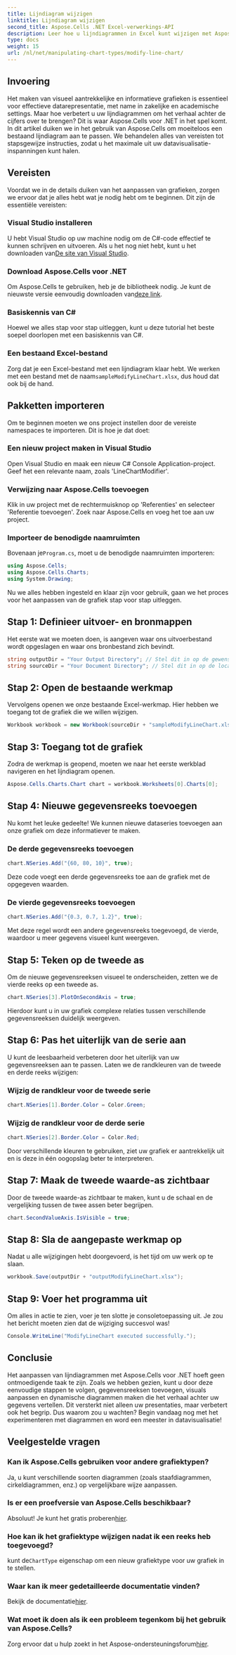 ```yaml
---
title: Lijndiagram wijzigen
linktitle: Lijndiagram wijzigen
second_title: Aspose.Cells .NET Excel-verwerkings-API
description: Leer hoe u lijndiagrammen in Excel kunt wijzigen met Aspose.Cells voor .NET met deze gedetailleerde, stapsgewijze handleiding.
type: docs
weight: 15
url: /nl/net/manipulating-chart-types/modify-line-chart/
---
```

## Invoering

Het maken van visueel aantrekkelijke en informatieve grafieken is essentieel voor effectieve datarepresentatie, met name in zakelijke en academische settings. Maar hoe verbetert u uw lijndiagrammen om het verhaal achter de cijfers over te brengen? Dit is waar Aspose.Cells voor .NET in het spel komt. In dit artikel duiken we in het gebruik van Aspose.Cells om moeiteloos een bestaand lijndiagram aan te passen. We behandelen alles van vereisten tot stapsgewijze instructies, zodat u het maximale uit uw datavisualisatie-inspanningen kunt halen. 

## Vereisten 

Voordat we in de details duiken van het aanpassen van grafieken, zorgen we ervoor dat je alles hebt wat je nodig hebt om te beginnen. Dit zijn de essentiële vereisten:

### Visual Studio installeren
 U hebt Visual Studio op uw machine nodig om de C#-code effectief te kunnen schrijven en uitvoeren. Als u het nog niet hebt, kunt u het downloaden van[De site van Visual Studio](https://visualstudio.microsoft.com/).

### Download Aspose.Cells voor .NET
 Om Aspose.Cells te gebruiken, heb je de bibliotheek nodig. Je kunt de nieuwste versie eenvoudig downloaden van[deze link](https://releases.aspose.com/cells/net/).

### Basiskennis van C#
Hoewel we alles stap voor stap uitleggen, kunt u deze tutorial het beste soepel doorlopen met een basiskennis van C#.

### Een bestaand Excel-bestand
 Zorg dat je een Excel-bestand met een lijndiagram klaar hebt. We werken met een bestand met de naam`sampleModifyLineChart.xlsx`, dus houd dat ook bij de hand. 

## Pakketten importeren

Om te beginnen moeten we ons project instellen door de vereiste namespaces te importeren. Dit is hoe je dat doet:

### Een nieuw project maken in Visual Studio
Open Visual Studio en maak een nieuw C# Console Application-project. Geef het een relevante naam, zoals 'LineChartModifier'.

### Verwijzing naar Aspose.Cells toevoegen
Klik in uw project met de rechtermuisknop op 'Referenties' en selecteer 'Referentie toevoegen'. Zoek naar Aspose.Cells en voeg het toe aan uw project.

### Importeer de benodigde naamruimten
 Bovenaan je`Program.cs`, moet u de benodigde naamruimten importeren:

```csharp
using Aspose.Cells;
using Aspose.Cells.Charts;
using System.Drawing;
```

Nu we alles hebben ingesteld en klaar zijn voor gebruik, gaan we het proces voor het aanpassen van de grafiek stap voor stap uitleggen.

## Stap 1: Definieer uitvoer- en bronmappen

Het eerste wat we moeten doen, is aangeven waar ons uitvoerbestand wordt opgeslagen en waar ons bronbestand zich bevindt. 

```csharp
string outputDir = "Your Output Directory"; // Stel dit in op de gewenste uitvoermap
string sourceDir = "Your Document Directory"; // Stel dit in op de locatie waar uw sampleModifyLineChart.xlsx zich bevindt
```

## Stap 2: Open de bestaande werkmap

Vervolgens openen we onze bestaande Excel-werkmap. Hier hebben we toegang tot de grafiek die we willen wijzigen.

```csharp
Workbook workbook = new Workbook(sourceDir + "sampleModifyLineChart.xlsx");
```

## Stap 3: Toegang tot de grafiek

Zodra de werkmap is geopend, moeten we naar het eerste werkblad navigeren en het lijndiagram openen.

```csharp
Aspose.Cells.Charts.Chart chart = workbook.Worksheets[0].Charts[0];
```

## Stap 4: Nieuwe gegevensreeks toevoegen

Nu komt het leuke gedeelte! We kunnen nieuwe dataseries toevoegen aan onze grafiek om deze informatiever te maken.

### De derde gegevensreeks toevoegen
```csharp
chart.NSeries.Add("{60, 80, 10}", true);
```
Deze code voegt een derde gegevensreeks toe aan de grafiek met de opgegeven waarden.

### De vierde gegevensreeks toevoegen
```csharp
chart.NSeries.Add("{0.3, 0.7, 1.2}", true);
```
Met deze regel wordt een andere gegevensreeks toegevoegd, de vierde, waardoor u meer gegevens visueel kunt weergeven.

## Stap 5: Teken op de tweede as

Om de nieuwe gegevensreeksen visueel te onderscheiden, zetten we de vierde reeks op een tweede as.

```csharp
chart.NSeries[3].PlotOnSecondAxis = true;
```
Hierdoor kunt u in uw grafiek complexe relaties tussen verschillende gegevensreeksen duidelijk weergeven.

## Stap 6: Pas het uiterlijk van de serie aan

U kunt de leesbaarheid verbeteren door het uiterlijk van uw gegevensreeksen aan te passen. Laten we de randkleuren van de tweede en derde reeks wijzigen:

### Wijzig de randkleur voor de tweede serie
```csharp
chart.NSeries[1].Border.Color = Color.Green;
```

### Wijzig de randkleur voor de derde serie
```csharp
chart.NSeries[2].Border.Color = Color.Red;
```

Door verschillende kleuren te gebruiken, ziet uw grafiek er aantrekkelijk uit en is deze in één oogopslag beter te interpreteren. 

## Stap 7: Maak de tweede waarde-as zichtbaar

Door de tweede waarde-as zichtbaar te maken, kunt u de schaal en de vergelijking tussen de twee assen beter begrijpen.

```csharp
chart.SecondValueAxis.IsVisible = true;
```

## Stap 8: Sla de aangepaste werkmap op

Nadat u alle wijzigingen hebt doorgevoerd, is het tijd om uw werk op te slaan. 

```csharp
workbook.Save(outputDir + "outputModifyLineChart.xlsx");
```

## Stap 9: Voer het programma uit

Om alles in actie te zien, voer je ten slotte je consoletoepassing uit. Je zou het bericht moeten zien dat de wijziging succesvol was!

```csharp
Console.WriteLine("ModifyLineChart executed successfully.");
```

## Conclusie 

Het aanpassen van lijndiagrammen met Aspose.Cells voor .NET hoeft geen ontmoedigende taak te zijn. Zoals we hebben gezien, kunt u door deze eenvoudige stappen te volgen, gegevensreeksen toevoegen, visuals aanpassen en dynamische diagrammen maken die het verhaal achter uw gegevens vertellen. Dit versterkt niet alleen uw presentaties, maar verbetert ook het begrip. Dus waarom zou u wachten? Begin vandaag nog met het experimenteren met diagrammen en word een meester in datavisualisatie!

## Veelgestelde vragen

### Kan ik Aspose.Cells gebruiken voor andere grafiektypen?
Ja, u kunt verschillende soorten diagrammen (zoals staafdiagrammen, cirkeldiagrammen, enz.) op vergelijkbare wijze aanpassen.

### Is er een proefversie van Aspose.Cells beschikbaar?
 Absoluut! Je kunt het gratis proberen[hier](https://releases.aspose.com/).

### Hoe kan ik het grafiektype wijzigen nadat ik een reeks heb toegevoegd?
 kunt de`ChartType` eigenschap om een nieuw grafiektype voor uw grafiek in te stellen.

### Waar kan ik meer gedetailleerde documentatie vinden?
 Bekijk de documentatie[hier](https://reference.aspose.com/cells/net/).

### Wat moet ik doen als ik een probleem tegenkom bij het gebruik van Aspose.Cells?
 Zorg ervoor dat u hulp zoekt in het Aspose-ondersteuningsforum[hier](https://forum.aspose.com/c/cells/9).